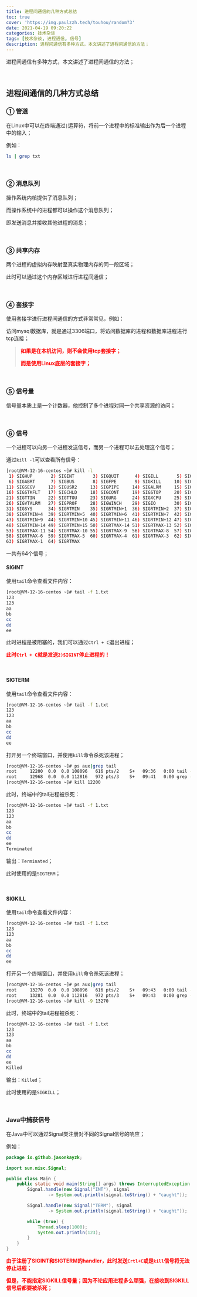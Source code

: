 ```yaml
---
title: 进程间通信的几种方式总结
toc: true
cover: 'https://img.paulzzh.tech/touhou/random?3'
date: 2021-04-19 09:20:22
categories: 技术杂谈
tags: [技术杂谈, 进程通信, 信号]
description: 进程间通信有多种方式，本文讲述了进程间通信的方法；
---
```


进程间通信有多种方式，本文讲述了进程间通信的方法；

<br/>

<!--more-->

## **进程间通信的几种方式总结**

### **① 管道**

在Linux中可以在终端通过`|`运算符，将前一个进程中的标准输出作为后一个进程中的输入；

例如：

```bash
ls | grep txt
```

<br/>

### **② 消息队列**

操作系统内核提供了消息队列；

而操作系统中的进程都可以操作这个消息队列；

即发送消息并接收其他进程的消息；

<br/>

### **③ 共享内存**

两个进程的虚拟内存映射至真实物理内存的同一段区域；

此时可以通过这个内存区域进行进程间通信；

<br/>

### **④ 套接字**

使用套接字进行进程间通信的方式非常常见，例如：

访问mysql数据库，就是通过3306端口，将访问数据库的进程和数据库进程进行tcp连接；

>   <font color="#f00">**如果是在本机访问，则不会使用tcp套接字；**</font>
>
>   <font color="#f00">**而是使用Linux底层的套接字；**</font>

<br/>

### **⑤ 信号量**

信号量本质上是一个计数器，他控制了多个进程对同一个共享资源的访问；

<br/>

### **⑥ 信号**

一个进程可以向另一个进程发送信号，而另一个进程可以去处理这个信号；

通过`kill -l`可以查看所有信号：

```bash
[root@VM-12-16-centos ~]# kill -l
 1) SIGHUP       2) SIGINT       3) SIGQUIT      4) SIGILL       5) SIGTRAP
 6) SIGABRT      7) SIGBUS       8) SIGFPE       9) SIGKILL     10) SIGUSR1
11) SIGSEGV     12) SIGUSR2     13) SIGPIPE     14) SIGALRM     15) SIGTERM
16) SIGSTKFLT   17) SIGCHLD     18) SIGCONT     19) SIGSTOP     20) SIGTSTP
21) SIGTTIN     22) SIGTTOU     23) SIGURG      24) SIGXCPU     25) SIGXFSZ
26) SIGVTALRM   27) SIGPROF     28) SIGWINCH    29) SIGIO       30) SIGPWR
31) SIGSYS      34) SIGRTMIN    35) SIGRTMIN+1  36) SIGRTMIN+2  37) SIGRTMIN+3
38) SIGRTMIN+4  39) SIGRTMIN+5  40) SIGRTMIN+6  41) SIGRTMIN+7  42) SIGRTMIN+8
43) SIGRTMIN+9  44) SIGRTMIN+10 45) SIGRTMIN+11 46) SIGRTMIN+12 47) SIGRTMIN+13
48) SIGRTMIN+14 49) SIGRTMIN+15 50) SIGRTMAX-14 51) SIGRTMAX-13 52) SIGRTMAX-12
53) SIGRTMAX-11 54) SIGRTMAX-10 55) SIGRTMAX-9  56) SIGRTMAX-8  57) SIGRTMAX-7
58) SIGRTMAX-6  59) SIGRTMAX-5  60) SIGRTMAX-4  61) SIGRTMAX-3  62) SIGRTMAX-2
63) SIGRTMAX-1  64) SIGRTMAX
```

一共有64个信号；

#### **SIGINT**

使用`tail`命令查看文件内容：

```bash
[root@VM-12-16-centos ~]# tail -f 1.txt 
123
123
aa
bb
cc
dd
ee
```

此时进程是被阻塞的，我们可以通过`Ctrl + C`退出进程；

<font color="#f00">**此时`Ctrl + C`就是发送`2)SIGINT`停止进程的！**</font>

<br/>

#### **SIGTERM**

使用`tail`命令查看文件内容：

```bash
[root@VM-12-16-centos ~]# tail -f 1.txt 
123
123
aa
bb
cc
dd
ee
```

打开另一个终端窗口，并使用`kill`命令杀死该进程；

```bash
[root@VM-12-16-centos ~]# ps aux|grep tail
root     12200  0.0  0.0 108096   616 pts/2    S+   09:36   0:00 tail -f 1.txt
root     12968  0.0  0.0 112816   972 pts/3    S+   09:41   0:00 grep --color=auto tail
[root@VM-12-16-centos ~]# kill 12200
```

此时，终端中的tail进程被杀死：

```bash
[root@VM-12-16-centos ~]# tail -f 1.txt 
123
123
aa
bb
cc
dd
ee
Terminated
```

输出：`Terminated`；

此时使用的是`SIGTERM`；

<br/>

#### **SIGKILL**

使用`tail`命令查看文件内容：

```bash
[root@VM-12-16-centos ~]# tail -f 1.txt 
123
123
aa
bb
cc
dd
ee
```

打开另一个终端窗口，并使用`kill`命令杀死该进程；

```bash
[root@VM-12-16-centos ~]# ps aux|grep tail
root     13270  0.0  0.0 108096   616 pts/2    S+   09:43   0:00 tail -f 1.txt
root     13281  0.0  0.0 112816   972 pts/3    S+   09:43   0:00 grep --color=auto tail
[root@VM-12-16-centos ~]# kill -9 13270
```

此时，终端中的tail进程被杀死：

```bash
[root@VM-12-16-centos ~]# tail -f 1.txt 
123
123
aa
bb
cc
dd
ee
Killed
```

输出：`Killed`；

此时使用的是`SIGKILL`；

<br/>

### **Java中捕获信号**

在Java中可以通过Signal类注册对不同的Signal信号的响应；

例如：

```java
package io.github.jasonkayzk;

import sun.misc.Signal;

public class Main {
    public static void main(String[] args) throws InterruptedException {
        Signal.handle(new Signal("INT"), signal
                -> System.out.println(signal.toString() + "caught"));

        Signal.handle(new Signal("TERM"), signal
                -> System.out.println(signal.toString() + "caught"));

        while (true) {
            Thread.sleep(1000);
            System.out.println(123);
        }
    }
}
```

<font color="#f00">**由于注册了SIGINT和SIGTERM的handler，此时发送`Crtl+C`或是`kill`信号将无法停止进程；**</font>

<font color="#f00">**但是，不能指定SIGKILL信号量；因为不论应用进程多么顽强，在接收到SIGKILL信号后都要被杀死；**</font>

<br/>